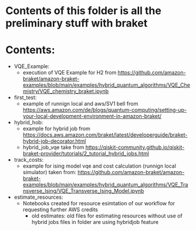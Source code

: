 # Contents of this folder is all the preliminary stuff with braket

# Contents:
- VQE_Example:
  - execution of VQE Example for H2 from https://github.com/amazon-braket/amazon-braket-examples/blob/main/examples/hybrid_quantum_algorithms/VQE_Chemistry/VQE_chemistry_braket.ipynb
- first_test:
  - example of runnign local and aws/SV1 bell from https://aws.amazon.com/de/blogs/quantum-computing/setting-up-your-local-development-environment-in-amazon-braket/
- hybrid_hob:
  - example for hybrid job from https://docs.aws.amazon.com/braket/latest/developerguide/braket-hybrid-job-decorator.html
  - hybrid_job_vqe take from https://qiskit-community.github.io/qiskit-braket-provider/tutorials/2_tutorial_hybrid_jobs.html
- track_costs:
  - example for ising model vqe and cost calculation (runnign local simulator) taken from: https://github.com/amazon-braket/amazon-braket-examples/blob/main/examples/hybrid_quantum_algorithms/VQE_Transverse_Ising/VQE_Transverse_Ising_Model.ipynb
- estimate_resources:
  - Notebooks created for resource esimtation of our workflow for requesting further AWS credits
    - old estimates: old files for estimating resources without use of hybrid jobs
    files in folder are using hybridjob feature
